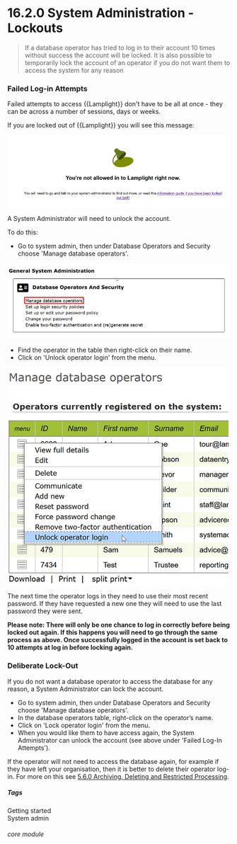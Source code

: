 # 16.2.0 <i class="fa fa-cogs"></i> System Administration - Lockouts

> If a database operator has tried to log in to their account 10 times without success the account will be locked. It is also possible to temporarily lock the account of an operator if you do not want them to access the system for any reason



### Failed Log-in Attempts

Failed attempts to access {{Lamplight}} don't have to be all at once - they can be across a number of sessions, days or weeks. 

If you are locked out of {{Lamplight}} you will see this message:

![Lockout message](16.2.0a.png)

A System Administrator will need to unlock the account. 

To do this:
- Go to system admin, then under Database Operators and Security choose 'Manage database operators'.

![Manage Database Operators](16.2.0b.png)

- Find the operator in the table then right-click on their name.
- Click on 'Unlock operator login' from the menu.

![Unlock Operator Login](16.2.0c.png)


The next time the operator logs in they need to use their most recent password. If they have requested a new one they will need to use the last password they were sent.

**Please note: There will only be one chance to log in correctly before being locked out again. If this happens you will need to go through the same process as above. Once successfully logged in the account is set back to 10 attempts at log in before locking again.**


### Deliberate Lock-Out

If you do not want a database operator to access the database for any reason, a System Administrator can lock the account. 

- Go to system admin, then under Database Operators and Security choose 'Manage database operators'.
- In the database operators table, right-click on the operator’s name.
- Click on 'Lock operator login' from the menu.
- When you would like them to have access again, the System Administrator can unlock the account (see above under 'Failed Log-In Attempts').

If the operator will not need to access the database again, for example if they have left your organisation, then it is better to delete their operator log-in. For more on this see [5.6.0 Archiving, Deleting and Restricted Processing](/help/index/p/5.6.0).


##### Tags
Getting started  
System admin

###### core module
